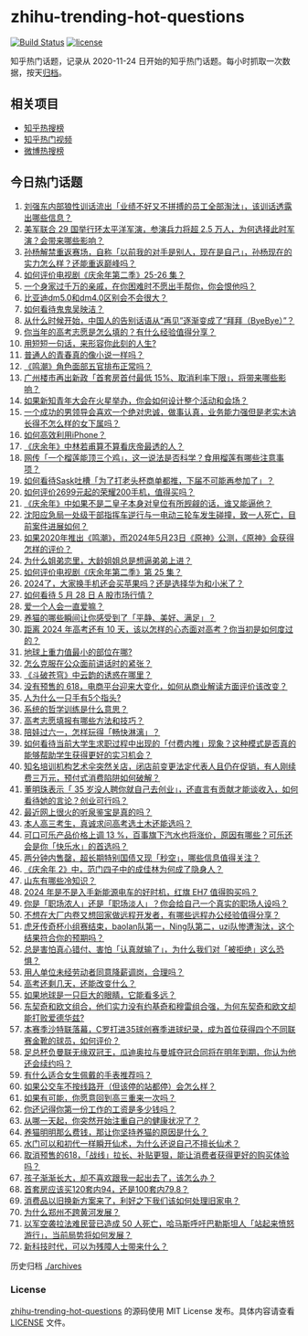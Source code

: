# zhihu-trending-hot-questions

[![Build Status](https://github.com/justjavac/zhihu-trending-hot-questions/workflows/ci/badge.svg?branch=master)](https://github.com/justjavac/zhihu-trending-hot-questions/actions)
[![license](https://img.shields.io/github/license/justjavac/zhihu-trending-hot-questions)](https://github.com/justjavac/zhihu-trending-hot-questions/blob/master/LICENSE)

知乎热门话题，记录从 2020-11-24
日开始的知乎热门话题。每小时抓取一次数据，按天[归档](./archives)。

## 相关项目

- [知乎热搜榜](https://github.com/justjavac/zhihu-trending-top-search)
- [知乎热门视频](https://github.com/justjavac/zhihu-trending-hot-video)
- [微博热搜榜](https://github.com/justjavac/weibo-trending-hot-search)

## 今日热门话题

<!-- BEGIN -->
<!-- 最后更新时间 Wed May 29 2024 02:22:42 GMT+0800 (China Standard Time) -->

1. [刘强东内部狼性训话流出「业绩不好又不拼搏的员工全部淘汰」，该训话透露出哪些信息？](https://www.zhihu.com/question/657302553)
1. [美军联合 29 国举行环太平洋军演，参演兵力将超 2.5 万人，为何选择此时军演？会带来哪些影响？](https://www.zhihu.com/question/657447756)
1. [孙杨解禁重返赛场，自称「以前我的对手是别人，现在是自己」，孙杨现在的实力怎么样？还能重返巅峰吗？](https://www.zhihu.com/question/657420839)
1. [如何评价电视剧《庆余年第二季》25-26 集？](https://www.zhihu.com/question/657445784)
1. [一个身家过千万的亲戚，在你困难时不愿出手帮你，你会恨他吗？](https://www.zhihu.com/question/498557683)
1. [比亚迪dm5.0和dm4.0区别会不会很大？](https://www.zhihu.com/question/622735994)
1. [如何看待鬼鬼吴映洁？](https://www.zhihu.com/question/57998725)
1. [从什么时候开始，中国人的告别话语从“再见”逐渐变成了“拜拜（ByeBye）”？](https://www.zhihu.com/question/656823894)
1. [你当年的高考志愿是怎么填的？有什么经验值得分享？](https://www.zhihu.com/question/656737831)
1. [用短短一句话，来形容你此刻的人生?](https://www.zhihu.com/question/652141286)
1. [普通人的青春真的像小说一样吗？](https://www.zhihu.com/question/652347115)
1. [《鸣潮》角色面部五官排布正常吗？](https://www.zhihu.com/question/656907404)
1. [广州楼市再出新政「首套房首付最低 15%、取消利率下限」，将带来哪些影响？](https://www.zhihu.com/question/657460747)
1. [如果新知青年大会在火星举办，你会如何设计整个活动和会场？](https://www.zhihu.com/question/657041031)
1. [一个成功的男领导会喜欢一个绝对忠诚，做事认真，业务能力强但是老实木讷长得不怎么样的女下属吗？](https://www.zhihu.com/question/657060008)
1. [如何高效利用iPhone？](https://www.zhihu.com/question/21920881)
1. [《庆余年》中林若甫算不算看庆帝最透的人？](https://www.zhihu.com/question/657379708)
1. [网传「一个榴莲能顶三个鸡」，这一说法是否科学？食用榴莲有哪些注意事项？](https://www.zhihu.com/question/657342771)
1. [如何看待Sask吐槽「为了打老头杯商单都推，下届不可能再参加了」？](https://www.zhihu.com/question/657411447)
1. [如何评价2699元起的荣耀200手机，值得买吗？](https://www.zhihu.com/question/657419629)
1. [《庆余年》中如果不是二皇子本身对皇位有所觊觎的话，谁又能逼他？](https://www.zhihu.com/question/657071757)
1. [沈阳应急局一处级干部指挥车逆行与一电动三轮车发生碰撞，致一人死亡，目前案件进展如何？](https://www.zhihu.com/question/657343165)
1. [如果2020年推出《鸣潮》，而2024年5月23日《原神》公测，《原神》会获得怎样的评价？](https://www.zhihu.com/question/657334837)
1. [为什么姐弟恋里，大龄姐姐总是想逼弟弟上进？](https://www.zhihu.com/question/656915312)
1. [如何评价电视剧《庆余年第二季》第 25 集？](https://www.zhihu.com/question/657357979)
1. [2024了，大家换手机还会买苹果吗？还是选择华为和小米了？](https://www.zhihu.com/question/657216118)
1. [如何看待 5 月 28 日 A 股市场行情？](https://www.zhihu.com/question/657411566)
1. [爱一个人会一直爱嘛？](https://www.zhihu.com/question/653716720)
1. [养猫的哪些瞬间让你感受到了「平静、美好、满足」？](https://www.zhihu.com/question/656317014)
1. [距离 2024 年高考还有 10 天，该以怎样的心态面对高考？你当初是如何度过的？](https://www.zhihu.com/question/657318397)
1. [地球上重力值最小的部位在哪?](https://www.zhihu.com/question/655215739)
1. [怎么克服在公众面前讲话时的紧张？](https://www.zhihu.com/question/656857420)
1. [《斗破苍穹》中云韵的诱惑在哪里？](https://www.zhihu.com/question/652634632)
1. [没有预售的 618，电商平台迎来大变化，如何从商业解读方面评价该改变？](https://www.zhihu.com/question/656903073)
1. [人为什么一只手有5个指头?](https://www.zhihu.com/question/655210664)
1. [系统的哲学训练是什么意思？](https://www.zhihu.com/question/635311391)
1. [高考志愿填报有哪些方法和技巧？](https://www.zhihu.com/question/656737973)
1. [陪娃过六一，怎样玩得「畅快淋漓」？](https://www.zhihu.com/question/656946992)
1. [如何看待当前大学生求职过程中出现的「付费内推」现象？这种模式是否真的能够帮助学生获得更好的实习机会？](https://www.zhihu.com/question/657318445)
1. [知名培训机构艺术伞突然关店，闭店前变更法定代表人且仍在促销，有人刚续费三万元，预付式消费陷阱如何破解？](https://www.zhihu.com/question/657411989)
1. [董明珠表示「 35 岁没人聘你就自己去创业」，还直言有贡献才能谈收入，如何看待她的言论？创业可行吗？](https://www.zhihu.com/question/657335522)
1. [最近网上很火的听泉鉴宝是真的吗？](https://www.zhihu.com/question/639476561)
1. [本人高三考生，真诚求问高考选土木还能选吗？](https://www.zhihu.com/question/657413717)
1. [可口可乐产品价格上调 13 %，百事旗下汽水也将涨价，原因有哪些？可乐还会是你「快乐水」的首选吗？](https://www.zhihu.com/question/657326331)
1. [两分钟内售罄，超长期特别国债又现「秒空」，哪些信息值得关注？](https://www.zhihu.com/question/657335132)
1. [《庆余年 2》中，范门四子中的成佳林为何成了隐身人？](https://www.zhihu.com/question/657210678)
1. [山东有哪些冷知识？](https://www.zhihu.com/question/653228670)
1. [2024 年是不是入手新能源电车的好时机，红旗 EH7 值得购买吗？](https://www.zhihu.com/question/657421018)
1. [你是「职场浓人」还是「职场淡人」？你会给自己一个真实的职场人设吗？](https://www.zhihu.com/question/657341172)
1. [不想在大厂内卷又想回家做远程开发者，有哪些远程办公经验值得分享？](https://www.zhihu.com/question/657440165)
1. [虎牙传奇杯小组赛结束，baolan队第一，Ning队第二，uzi队惨遭淘汰，这个结果符合你的预期吗？](https://www.zhihu.com/question/657298976)
1. [总是害怕真心错付、害怕「认真就输了」，为什么我们对「被拒绝」这么恐惧？](https://www.zhihu.com/question/656804333)
1. [用人单位未经劳动者同意降薪调岗，合理吗？](https://www.zhihu.com/question/655920867)
1. [高考还剩几天，还能改变什么？](https://www.zhihu.com/question/657318583)
1. [如果地球是一只巨大的眼睛，它能看多远？](https://www.zhihu.com/question/655343496)
1. [东契奇和欧文组合，他们实力没有约基奇和穆雷组合强，为何东契奇和欧文却能打败爱德华兹?](https://www.zhihu.com/question/657115675)
1. [本赛季沙特联落幕，C罗打进35球创赛季进球纪录，成为首位获得四个不同联赛金靴的球员，如何评价？](https://www.zhihu.com/question/657409560)
1. [足总杯负曼联无缘双冠王，瓜迪奥拉与曼城夺冠合同将在明年到期，你认为他还会续约吗？](https://www.zhihu.com/question/657221740)
1. [有什么适合女生佩戴的手表推荐吗？](https://www.zhihu.com/question/655428456)
1. [如果公交车不按线路开（但该停的站都停）会怎么样？](https://www.zhihu.com/question/656892467)
1. [如果有可能，你愿意回到高三重来一次吗？](https://www.zhihu.com/question/656907168)
1. [你还记得你第一份工作的工资是多少钱吗？](https://www.zhihu.com/question/652752395)
1. [从哪一天起，你突然开始注重自己的健康状况了？](https://www.zhihu.com/question/657341436)
1. [养猫明明那么费钱，那让你坚持养猫的原因是什么？](https://www.zhihu.com/question/657005628)
1. [水门可以和初代一样瞬开仙术，为什么还说自己不擅长仙术？](https://www.zhihu.com/question/377676255)
1. [取消预售的618，「战线」拉长、补贴更狠，能让消费者获得更好的购买体验吗？](https://www.zhihu.com/question/656902683)
1. [孩子渐渐长大，却不喜欢跟我一起出去了，该怎么办？](https://www.zhihu.com/question/650816624)
1. [首套房应该买120套内94，还是100套内79.8？](https://www.zhihu.com/question/654775394)
1. [消费品以旧换新方案来了，利好之下我们该如何处理旧家电？](https://www.zhihu.com/question/657322286)
1. [为什么郑州不跨黄河发展？](https://www.zhihu.com/question/49890632)
1. [以军空袭拉法难民营已造成 50 人死亡，哈马斯呼吁巴勒斯坦人「站起来愤怒游行」，当前局势将如何发展？](https://www.zhihu.com/question/657320726)
1. [新科技时代，可以为残障人士带来什么？](https://www.zhihu.com/question/657376564)

<!-- END -->

历史归档 [./archives](./archives)

### License

[zhihu-trending-hot-questions](https://github.com/justjavac/zhihu-trending-hot-questions)
的源码使用 MIT License 发布。具体内容请查看 [LICENSE](./LICENSE) 文件。
